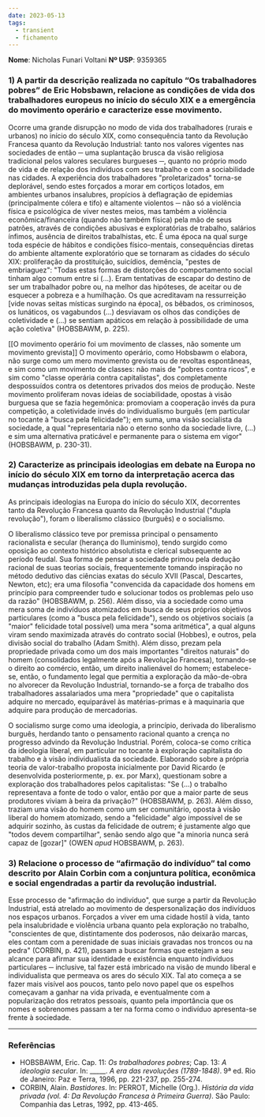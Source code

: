 ```yaml
---
date: 2023-05-13
tags:
  - transient
  - fichamento
---
```

**Nome**: Nicholas Funari Voltani
**Nº USP**: 9359365

### 1) A partir da descrição realizada no capítulo “Os trabalhadores pobres” de Eric Hobsbawn, relacione as condições de vida dos trabalhadores europeus no início do século XIX e a emergência do movimento operário e caracterize esse movimento.
Ocorre uma grande disrupção no modo de vida dos trabalhadores (rurais e urbanos) no início do século XIX, como consequência tanto da Revolução Francesa quanto da Revolução Industrial: tanto nos valores vigentes nas sociedades de então ─ uma suplantação brusca da visão religiosa tradicional pelos valores seculares burgueses ─, quanto no próprio modo de vida e de relação dos indivíduos com seu trabalho e com a sociabilidade nas cidades. A experiência dos trabalhadores "proletarizados" torna-se deplorável, sendo estes forçados a morar em cortiços lotados, em ambientes urbanos insalubres, propícios à deflagração de epidemias (principalmente cólera e tifo) e altamente violentos ─ não só a violência física e psicológica de viver nestes meios, mas também a violência econômica/financeira (quando não também física) pela mão de seus patrões, através de condições abusivas e exploratórias de trabalho, salários ínfimos, ausência de direitos trabalhistas, etc. É uma época na qual surge toda espécie de hábitos e condições físico-mentais, consequências diretas do ambiente altamente exploratório que se tornaram as cidades do século XIX: proliferação da prostituição, suicídios, demência, "pestes de embriaguez": "Todas estas formas de distorções do comportamento social tinham algo comum entre si (...). Eram tentativas de escapar do destino de ser um trabalhador pobre ou, na melhor das hipóteses, de aceitar ou de esquecer a pobreza e a humilhação. Os que acreditavam na ressurreição [vide novas seitas místicas surgindo na época], os bêbados, os criminosos, os lunáticos, os vagabundos (...) desviavam os olhos das condições de coletividade e (...) se sentiam apáticos em relação à possibilidade de uma ação coletiva" (HOBSBAWM, p. 225).

[[O movimento operário foi um movimento de classes, não somente um movimento grevista]] O movimento operário, como Hobsbawm o elabora, não surge como um mero movimento grevista ou de revoltas espontâneas, e sim como um movimento de classes: não mais de "pobres contra ricos", e sim como "classe operária contra capitalistas", dos completamente despossuídos contra os detentores privados dos meios de produção. Neste movimento proliferam novas ideias de sociabilidade, opostas à visão burguesa que se fazia hegemônica: promoviam a cooperação invés da pura competição, a coletividade invés do individualismo burguês (em particular no tocante à "busca pela felicidade"); em suma, uma visão socialista da sociedade, a qual "representaria não o eterno sonho da sociedade livre, (...) e sim uma alternativa praticável e permanente para o sistema em vigor" (HOBSBAWM, p. 230-31).

### 2) Caracterize as principais ideologias em debate na Europa no início do século XIX em torno da interpretação acerca das mudanças introduzidas pela dupla revolução.
As principais ideologias na Europa do início do século XIX, decorrentes tanto da Revolução Francesa quanto da Revolução Industrial ("dupla revolução"), foram o liberalismo clássico (burguês) e o socialismo.

O liberalismo clássico teve por premissa principal o pensamento racionalista e secular (herança do Iluminismo), tendo surgido como oposição ao contexto histórico absolutista e clerical subsequente ao período feudal. Sua forma de pensar a sociedade primou pela dedução racional de suas teorias sociais, frequentemente tomando inspiração no método dedutivo das ciências exatas do século XVII (Pascal, Descartes, Newton, etc); era uma filosofia "convencida da capacidade dos homens em princípio para compreender tudo e solucionar todos os problemas pelo uso da razão" (HOBSBAWM, p. 256). Além disso, via a sociedade como uma mera soma de indivíduos atomizados em busca de seus próprios objetivos particulares (como a "busca pela felicidade"), sendo os objetivos sociais (a "maior" felicidade total possível) uma mera "soma aritmética", a qual alguns viram sendo maximizada através do contrato social (Hobbes), e outros, pela divisão social do trabalho (Adam Smith). Além disso, prezam pela propriedade privada como um dos mais importantes "direitos naturais" do homem (consolidados legalmente após a Revolução Francesa), tornando-se o direito ao comércio, então, um direito inalienável do homem; estabelece-se, então, o fundamento legal que permitia a exploração da mão-de-obra no alvorecer da Revolução Industrial, tornando-se a força de trabalho dos trabalhadores assalariados uma mera "propriedade" que o capitalista adquire no mercado, equiparável às matérias-primas e à maquinaria que adquire para produção de mercadorias.

O socialismo surge como uma ideologia, a princípio, derivada do liberalismo burguês, herdando tanto o pensamento racional quanto a crença no progresso advindo da Revolução Industrial. Porém, coloca-se como crítica da ideologia liberal, em particular no tocante à exploração capitalista do trabalho e à visão individualista da sociedade. Elaborando sobre a própria teoria de valor-trabalho proposta inicialmente por David Ricardo (e desenvolvida posteriormente, p. ex. por Marx), questionam sobre a exploração dos trabalhadores pelos capitalistas: "Se (...) o trabalho representava a fonte de todo o valor, então por que a maior parte de seus produtores viviam à beira da privação?" (HOBSBAWM, p. 263). Além disso, traziam uma visão do homem como um ser comunitário, oposta à visão liberal do homem atomizado, sendo a "felicidade" algo impossível de se adquirir sozinho, às custas da felicidade de outrem; é justamente algo que "todos devem compartilhar", senão sendo algo que "a minoria nunca será capaz de [gozar]" (OWEN *apud* HOBSBAWM, p. 263). 

### 3) Relacione o processo de “afirmação do indivíduo” tal como descrito por Alain Corbin com a conjuntura política, econômica e social engendradas a partir da revolução industrial.
Esse processo de "afirmação do indivíduo", que surge a partir da Revolução Industrial, está atrelado ao movimento de despersonalização dos indivíduos nos espaços urbanos. Forçados a viver em uma cidade hostil à vida, tanto pela insalubridade e violência urbana quanto pela exploração no trabalho, "conscientes de que, distintamente dos poderosos, não deixarão marcas, eles contam com a perenidade de suas iniciais gravadas nos troncos ou na pedra" (CORBIN, p. 421), passam a buscar formas que estejam a seu alcance para afirmar sua identidade e existência enquanto indivíduos particulares ─ inclusive, tal fazer está imbricado na visão de mundo liberal e individualista que permeava os ares do século XIX. Tal ato começa a se fazer mais visível aos poucos, tanto pelo novo papel que os espelhos começavam a ganhar na vida privada, e eventualmente com a popularização dos retratos pessoais, quanto pela importância que os nomes e sobrenomes passam a ter na forma como o indivíduo apresenta-se frente à sociedade.

---
### Referências
- HOBSBAWM, Eric. Cap. 11: *Os trabalhadores pobres*; Cap. 13: *A ideologia secular*. In: \_\_\_\_\_. *A era das revoluções (1789-1848)*. 9ª ed. Rio de Janeiro: Paz e Terra, 1996, pp. 221-237, pp. 255-274. 
- CORBIN, Alain. *Bastidores*. In: PERROT, Michelle (Org.). *História da vida privada (vol. 4: Da Revolução Francesa à Primeira Guerra)*. São Paulo: Companhia das Letras, 1992, pp. 413-465.